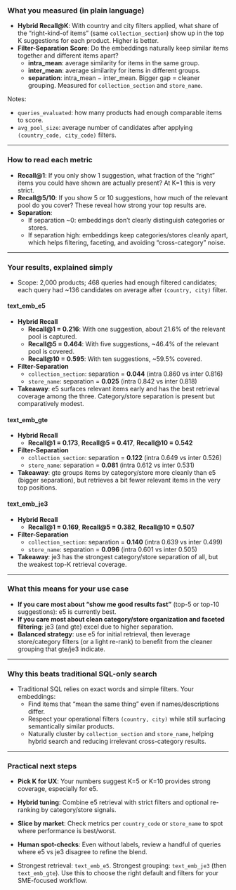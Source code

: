 ### What you measured (in plain language)
- **Hybrid Recall@K**: With country and city filters applied, what share of the “right-kind-of items” (same `collection_section`) show up in the top K suggestions for each product. Higher is better.
- **Filter-Separation Score**: Do the embeddings naturally keep similar items together and different items apart?
  - **intra_mean**: average similarity for items in the same group.
  - **inter_mean**: average similarity for items in different groups.
  - **separation**: intra_mean − inter_mean. Bigger gap = cleaner grouping. Measured for `collection_section` and `store_name`.

Notes:
- `queries_evaluated`: how many products had enough comparable items to score.
- `avg_pool_size`: average number of candidates after applying `(country_code, city_code)` filters.

---

### How to read each metric
- **Recall@1**: If you only show 1 suggestion, what fraction of the “right” items you could have shown are actually present? At K=1 this is very strict.
- **Recall@5/10**: If you show 5 or 10 suggestions, how much of the relevant pool do you cover? These reveal how strong your top results are.
- **Separation**:
  - If separation ~0: embeddings don’t clearly distinguish categories or stores.
  - If separation high: embeddings keep categories/stores cleanly apart, which helps filtering, faceting, and avoiding “cross-category” noise.

---

### Your results, explained simply

- Scope: 2,000 products; 468 queries had enough filtered candidates; each query had ~136 candidates on average after `(country, city)` filter.

#### text_emb_e5
- **Hybrid Recall**
  - **Recall@1 = 0.216**: With one suggestion, about 21.6% of the relevant pool is captured.
  - **Recall@5 = 0.464**: With five suggestions, ~46.4% of the relevant pool is covered.
  - **Recall@10 = 0.595**: With ten suggestions, ~59.5% covered.
- **Filter-Separation**
  - `collection_section`: separation = **0.044** (intra 0.860 vs inter 0.816)
  - `store_name`: separation = **0.025** (intra 0.842 vs inter 0.818)
- **Takeaway**: e5 surfaces relevant items early and has the best retrieval coverage among the three. Category/store separation is present but comparatively modest.

#### text_emb_gte
- **Hybrid Recall**
  - **Recall@1 = 0.173**, **Recall@5 = 0.417**, **Recall@10 = 0.542**
- **Filter-Separation**
  - `collection_section`: separation = **0.122** (intra 0.649 vs inter 0.526)
  - `store_name`: separation = **0.081** (intra 0.612 vs inter 0.531)
- **Takeaway**: gte groups items by category/store more cleanly than e5 (bigger separation), but retrieves a bit fewer relevant items in the very top positions.

#### text_emb_je3
- **Hybrid Recall**
  - **Recall@1 = 0.169**, **Recall@5 = 0.382**, **Recall@10 = 0.507**
- **Filter-Separation**
  - `collection_section`: separation = **0.140** (intra 0.639 vs inter 0.499)
  - `store_name`: separation = **0.096** (intra 0.601 vs inter 0.505)
- **Takeaway**: je3 has the strongest category/store separation of all, but the weakest top-K retrieval coverage.

---

### What this means for your use case
- **If you care most about “show me good results fast”** (top-5 or top-10 suggestions): e5 is currently best.
- **If you care most about clean category/store organization and faceted filtering**: je3 (and gte) excel due to higher separation.
- **Balanced strategy**: use e5 for initial retrieval, then leverage store/category filters (or a light re-rank) to benefit from the cleaner grouping that gte/je3 indicate.

---

### Why this beats traditional SQL-only search
- Traditional SQL relies on exact words and simple filters. Your embeddings:
  - Find items that “mean the same thing” even if names/descriptions differ.
  - Respect your operational filters `(country, city)` while still surfacing semantically similar products.
  - Naturally cluster by `collection_section` and `store_name`, helping hybrid search and reducing irrelevant cross-category results.

---

### Practical next steps
- **Pick K for UX**: Your numbers suggest K=5 or K=10 provides strong coverage, especially for e5.
- **Hybrid tuning**: Combine e5 retrieval with strict filters and optional re-ranking by category/store signals.
- **Slice by market**: Check metrics per `country_code` or `store_name` to spot where performance is best/worst.
- **Human spot-checks**: Even without labels, review a handful of queries where e5 vs je3 disagree to refine the blend.

- Strongest retrieval: `text_emb_e5`. Strongest grouping: `text_emb_je3` (then `text_emb_gte`). Use this to choose the right default and filters for your SME-focused workflow.